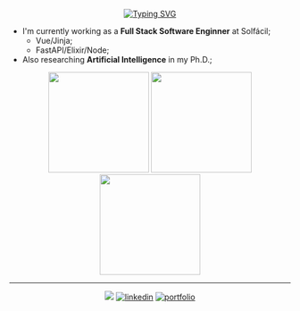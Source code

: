 <div align="center">

[![Typing SVG](https://readme-typing-svg.demolab.com?font=Croissant+One&size=30&duration=2500&pause=1000&color=00B569&center=true&vCenter=true&multiline=true&width=800&height=95&lines=%F0%9F%91%8BHi!+I%E2%80%99m+%40ArielMAJ+%F0%9F%98%8E;a+Full+Stack+Software+Enginner+%F0%9F%92%BB+at+Solf%C3%A1cil+%F0%9F%8C%9E)](https://git.io/typing-svg)

</div>

- I'm currently working as a **Full Stack Software Enginner** at Solfácil;
  - Vue/Jinja;
  - FastAPI/Elixir/Node;
- Also researching **Artificial Intelligence** in my Ph.D.;


<div align="center">
  <img height="180em" src="https://github-readme-stats-2yp3wzl04-arielmaj.vercel.app/api?username=ArielMAJ&show_icons=true&theme=dark&include_all_commits=true&count_private=true&rank_icon=percentile"/>
  
  <img height="180em" src="https://github-readme-stats.vercel.app/api/top-langs/?username=ArielMAJ&layout=compact&langs_count=10&theme=dark&hide=Jupyter%20Notebook"/>
    
  <img height="180em" src="https://github-readme-streak-stats.herokuapp.com?user=ArielMAJ&theme=dark&ring=3722DD"/>
    
</div>

<hr>

<div align="center">

  ![](https://komarev.com/ghpvc/?username=ArielMAJ&style=for-the-badge)
  [![linkedin](https://img.shields.io/badge/linkedin-0A66C2?style=for-the-badge&logo=linkedin&logoColor=white)](https://www.linkedin.com/in/arielalmeida/)
  [![portfolio](https://img.shields.io/badge/my_portfolio-000?style=for-the-badge&logo=react&logoColor=white&color=blue)](https://ariel.artadevs.tech/)
  
</div>
